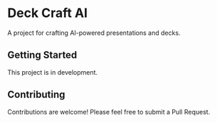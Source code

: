 # Deck Craft AI

A project for crafting AI-powered presentations and decks.

## Getting Started

This project is in development.

## Contributing

Contributions are welcome! Please feel free to submit a Pull Request. 